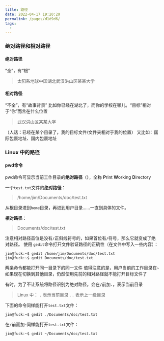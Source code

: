 ```yaml
---
title: 路径
date: 2022-04-17 19:20:20
permalink: /pages/d1d9d6/
tags:
  - 
---
```

### 绝对路径和相对路径
#### 绝对路径
“全”，有“根”
> 太阳系地球中国湖北武汉洪山区某某大学

#### 相对路径
“不全”，有“故事背景”
比如你已经在湖北了，而你的学校在哪儿，“目标”相对于“你”而言在什么位置
> 武汉洪山区某某大学

（人话：已经在某个目录了，我的目标文件/文件夹相对于我的位置）
又比如：国际包裹地址、国内包裹地址

### Linux 中的路径
#### pwd命令
pwd命令可显示当前工作目录的**绝对路径**（），全称 **P**rint **W**orking **D**irectory

一个`test.txt`文件的**绝对路径**：
> /home/jim/Documents/doc/test.txt

从根目录进到`home`目录，再进到用户目录......一直到具体的文件。

**相对路径**：
> Documents/doc/test.txt

注意相对路径首位是没有`/`正斜线符号的，如果首位有`/`符号，那么它就变成了绝对路径。
使用 `gedit`命令打开文件验证路径的正确性（在文件中写入一些内容）：
```shell
jim@fuck:~$ gedit /home/jim/Documents/doc/test.txt
jim@fuck:~$ gedit Documents/doc/test.txt
```
两条命令都能打开同一目录下的同一文件
值得注意的是，用户当前的工作目录在`~`
如果现在切换到其他目录，仍然使用先前的相对路径就不能打开目标文件了

有时，为了不让系统将路径识别为绝对路径，会在`/`前加`.`，表示当前目录
> Linux 中：
> `.` 表示当前目录
> `..` 表示上一级目录

下面的命令同样能打开`test.txt`文件：
```shell
jim@fuck:~$ gedit ./Documents/doc/test.txt
```
在`/`前面加`~`同样能打开`test.txt`文件：
```shell
jim@fuck:~$ gedit ~/Documents/doc/test.txt
```
